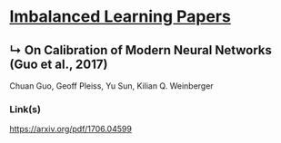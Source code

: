 # [Imbalanced Learning Papers](../README.md)
## ↳ On Calibration of Modern Neural Networks (Guo et al., 2017)

Chuan Guo, Geoff Pleiss, Yu Sun, Kilian Q. Weinberger

### Link(s)

https://arxiv.org/pdf/1706.04599
